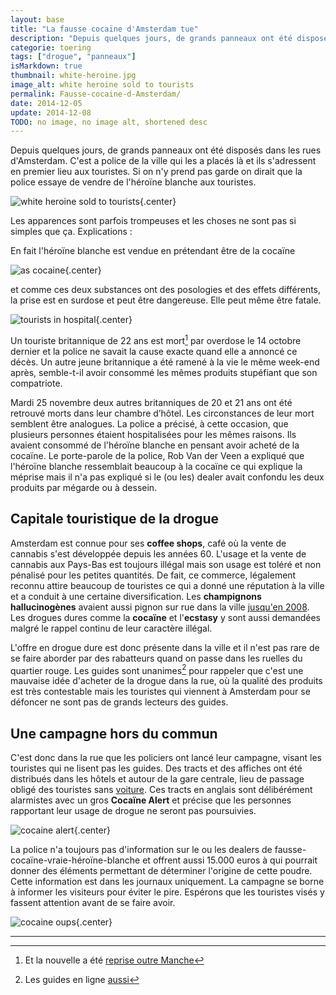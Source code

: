 ```yaml
---
layout: base
title: "La fausse cocaïne d'Amsterdam tue"
description: "Depuis quelques jours, de grands panneaux ont été disposés dans les rues d'Amsterdam. C'est a police de la ville qui les a placés là et ils s'adressent en "
categorie: toering
tags: ["drogue", "panneaux"]
isMarkdown: true
thumbnail: white-heroine.jpg
image_alt: white heroine sold to tourists
permalink: Fausse-cocaine-d-Amsterdam/
date: 2014-12-05
update: 2014-12-08
TODO: no image, no image alt, shortened desc
---
```


Depuis quelques jours, de grands panneaux ont été disposés dans les rues d'Amsterdam. C'est a police de la ville qui les a placés là et ils s'adressent en premier lieu aux touristes. Si on n'y prend pas garde on dirait que la police essaye de vendre de l'héroïne blanche aux touristes.

![white heroine sold to tourists](white-heroine.jpg){.center}

Les apparences sont parfois trompeuses et les choses ne sont pas si simples que ça. Explications :

En fait l'héroïne blanche est vendue en prétendant être de la cocaïne

![as cocaine](as-cocaine.jpg){.center}

et comme ces deux substances ont des posologies et des effets différents, la prise est en surdose et peut être dangereuse. Elle peut même être fatale.

![tourists in hospital](tourists-in-hospital.jpg){.center}

Un touriste britannique de 22 ans est mort[^1] par overdose le 14 octobre dernier et la police ne savait la cause exacte quand elle a annoncé ce décès. Un autre jeune britannique a été ramené à la vie le même week-end après, semble-t-il avoir consommé les mêmes produits stupéfiant que son compatriote.

Mardi 25 novembre deux autres britanniques de 20 et 21 ans ont été retrouvé morts dans leur chambre d’hôtel. Les circonstances de leur mort semblent être analogues. La police a précisé, à cette occasion, que plusieurs personnes étaient hospitalisées pour les mêmes raisons. Ils avaient consommé de l'héroïne blanche en pensant avoir acheté de la cocaïne. Le porte-parole de la police, Rob Van der Veen a expliqué que l'héroïne blanche ressemblait beaucoup à la cocaïne ce qui explique la méprise mais il n'a pas expliqué si le (ou les) dealer avait confondu les deux produits par mégarde ou à dessein.

## Capitale touristique de la drogue

Amsterdam est connue pour ses **coffee shops**, café où la vente de cannabis s'est développée depuis les années 60. L'usage et la vente de cannabis aux Pays-Bas est toujours illégal mais son usage est toléré et non pénalisé pour les petites quantités. De fait, ce commerce, légalement reconnu attire beaucoup de touristes ce qui a donné une réputation à la ville et a conduit à une certaine diversification. Les **champignons hallucinogènes** avaient aussi pignon sur rue dans la ville [jusqu'en 2008](/la-fin-des-champignons). Les drogues dures comme la **cocaïne** et l'**ecstasy** y sont aussi demandées malgré le rappel continu de leur caractère illégal.

L'offre en drogue dure est donc présente dans la ville et il n'est pas rare de se faire aborder par des rabatteurs quand on passe dans les ruelles du quartier rouge. Les guides sont unanimes[^2] pour rappeler que c'est une mauvaise idée d'acheter de la drogue dans la rue, où la qualité des produits est très contestable mais les touristes qui viennent à Amsterdam pour se défoncer ne sont pas de grands lecteurs des guides.

## Une campagne hors du commun

C'est donc dans la rue que les policiers ont lancé leur campagne, visant les touristes qui ne lisent pas les guides. Des tracts et des affiches ont été distribués dans les hôtels et autour de la gare centrale, lieu de passage obligé des touristes sans [voiture](/tag/voiture/). Ces tracts en anglais sont délibérément alarmistes avec un gros **Cocaïne Alert** et précise que les personnes rapportant leur usage de drogue ne seront pas poursuivies.

![cocaine alert](cocaine-alert.jpg){.center}

La police n'a toujours pas d'information sur le ou les dealers de fausse-cocaïne-vraie-héroïne-blanche et offrent aussi 15.000 euros à qui pourrait donner des éléments permettant de déterminer l'origine de cette poudre. Cette information est dans les journaux uniquement. La campagne se borne à informer les visiteurs pour éviter le pire. Espérons que les touristes visés y fassent attention avant de se faire avoir.

![cocaine oups ](cocaine-oups.jpg){.center}

--- 
[^1]: Et la nouvelle a été [reprise outre Manche](http://www.dailymail.co.uk/news/article-2810682/British-tourist-22-dies-taking-cocaine-heroin-trip-Amsterdam.html)
[^2]: Les guides en ligne [aussi](http://www.amsterdam.info/drugs/)
<!-- post notes:
http://www.parool.nl/parool/nl/4024/AMSTERDAM-CENTRUM/article/detail/3781710/2014/11/03/Tien-toeristen-onwel-door-verkeerde-drugs-van-straatdealers.dhtml 
http://www.parool.nl/parool/nl/4/AMSTERDAM/article/detail/3776176/2014/10/26/Mogelijk-nieuwe-drugsdode-in-Amsterdam.dhtml 
http://www.youcaring.com/memorial-fundraiser/flying-two-young-brits-back-from-amsterdam-/269823#.VHg7e7rlIIN.facebook 
http://www.parismatch.com/Actu/International/L-heroine-blanche-tue-encore-a-Amsterdam-deux-britanniques-658406
--->
